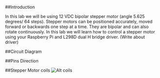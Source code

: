##Introduction

In this lab we will be using 12 VDC bipolar stepper motor (angle 5.625 degrees/ 64 steps). Stepper motors can be positioned accurately, moved forward or backwards one step at a time. They are bipolar and can also rotate continuously. In this lab we will learn how to control a stepper motor using your Raspberry Pi and L298D dual H bridge driver. (Write about driver)

##Circuit Diagram

##Pins Direction

##Stepper Motor coils
![Alt coils](https://cdn-learn.adafruit.com/assets/assets/000/003/696/original/learn_raspberry_pi_steppers.png?1396800693)